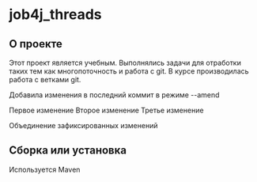 # job4j_threads

## О проекте
Этот проект является учебным. Выполнялись задачи для отработки таких тем как многопоточность и работа с git.
В курсе производилась работа с ветками git.

Добавила изменения в последний коммит в режиме --amend

Первое изменение 
Второе изменение
Третье изменение 


Объединение зафиксированных изменений

## Сборка или установка
Используется Maven